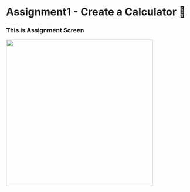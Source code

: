 # Assignment1 - Create a Calculator 🧮
### This is Assignment Screen

<img src="https://github.com/user-attachments/assets/11a80268-4ad3-4765-949a-1d5638e4f608" width="400"/>

